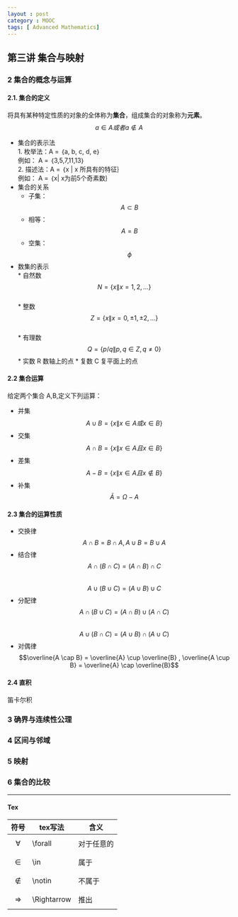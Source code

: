 ```yaml
---
layout : post
category : MOOC
tags: [ Advanced Mathematics]
---
```


## 第三讲 集合与映射  

### 2 集合的概念与运算  

#### 2.1.  集合的定义  

将具有某种特定性质的对象的全体称为**集合**，组成集合的对象称为**元素**。  $$a \in A 或者 a \notin A $$  

*  集合的表示法  
		1. 枚举法：A = ｛a, b, c, d, e｝  
例如： A = ｛3,5,7,11,13｝  
		2. 描述法：A = ｛x \| x 所具有的特征｝  
例如： A = ｛x| x为前5个奇素数｝   
*  集合的关系    
	* 子集：$$A \subset B$$   
	* 相等：$$A = B$$  
	* 空集： $$\phi$$  
* 数集的表示  
		* 自然数 $$N = \{x \| x = 1,2,...\}$$  
		* 整数 $$Z = \{x \| x = 0, ±1, ±2,...\}$$  
		* 有理数 $$Q = \{p/q \| p,q \in Z, q \neq 0  \}$$
		* 实数 R 数轴上的点
		* 复数 C 复平面上的点 
 
#### 2.2 集合运算  

给定两个集合 A,B,定义下列运算： 

* 并集 $$A\cup B = \{ x \| x \in A 或 x \in B \}$$  
* 交集 $$A\cap B = \{ x \| x \in A 且 x \in B \}$$ 
* 差集 $$A - B = \{ x \| x \in A 且 x \notin B \} $$
* 补集 $$ \bar{A} = \Omega - A$$ 

#### 2.3 集合的运算性质

* 交换律 $$ A \cap B = B \cap A ,A \cup B = B \cup A  $$  
* 结合律 $$ A \cap (B \cap C) = (A \cap B) \cap C $$  
	$$ A \cup (B \cup C) = (A \cup B) \cup C $$  
* 分配律 $$ A \cap (B \cup C) = (A \cap B) \cup(A \cap C) $$  
	$$ A \cup (B \cap C) = (A \cup B) \cap(A \cup C)  $$  
* 对偶律 $$\overline{A \cap B} = \overline{A} \cup \overline{B} , \overline{A \cup B} = \overline{A} \cap \overline{B}$$  

#### 2.4 直积  

笛卡尔积	

### 3 确界与连续性公理  

### 4 区间与邻域

### 5 映射

### 6 集合的比较

---

#### Tex  

|符号|tex写法|含义|  
|---|---|---|  
|$$\forall$$|\forall|对于任意的|  
|$$\in$$|\in|属于|  
|$$\notin$$|\notin|不属于|
|$$\Rightarrow$$|\Rightarrow|推出|
